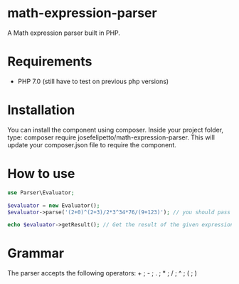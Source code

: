 # math-expression-parser
A Math expression parser built in PHP.

# Requirements
* PHP 7.0 (still have to test on previous php versions)

# Installation
You can install the component using composer. 
Inside your project folder, type: composer require josefelipetto/math-expression-parser. This will update your
composer.json file to require the component. 

# How to use
```php
use Parser\Evaluator;

$evaluator = new Evaluator();
$evaluator->parse('(2+0)^(2+3)/2*3^34*76/(9+123)'); // you should pass a string as argument

echo $evaluator->getResult(); // Get the result of the given expression on parse function

```

# Grammar

The parser accepts the following operators: +  ; - ; . ; * ; / ; ^ ; ( ; )
